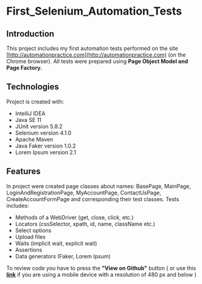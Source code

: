# First_Selenium_Automation_Tests
## Introduction
This project  includes my first automation tests performed on the site [http://automationpractice.com](http://automationpractice.com) (on the Chrome browser). 
All tests were prepared using **Page Object Model and Page Factory.**

## Technologies
Project is created with:
* IntelliJ IDEA
* Java SE 11
* JUnit version 5.8.2
* Selenium version 4.1.0
* Apache Maven
* Java Faker version 1.0.2
* Lorem Ipsum version 2.1

## Features
In project were created page classes about names: BasePage, MainPage, LoginAndRegistrationPage, MyAccountPage, ContactUsPage, CreateAccountFormPage and corresponding their test classes.
Tests includes:
* Methods of a WebDriver (get, close, click, etc.)
* Locators (cssSelector, xpath, id, name, className etc.)
* Select options
* Upload files
* Waits (implicit wait, explicit wait)
* Assertions
* Data generators (Faker, Lorem Ipsum) 


To review code you have to press the **"View on Github"** button ( or use this [**link**](https://github.com/GabrielaCz-a/First_Selenium_Automation_Tests) if you are using a mobile device with a resolution of 480 px and below )
